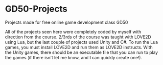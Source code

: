 # GD50-Projects
Projects made for free online game development class GD50

All of the projects seen here were completely coded by myself with direction from the course. 2/3rds of the course was taught with LOVE2D using Lua, but the last couple of projects used Unity and C#. To run the Lua games, you must install LOVE2D and run them as LOVE2D instructs. With the Unity games, there should be an executable file that you can run to play the games (if there isn't let me know, and I can quickly create one!).
